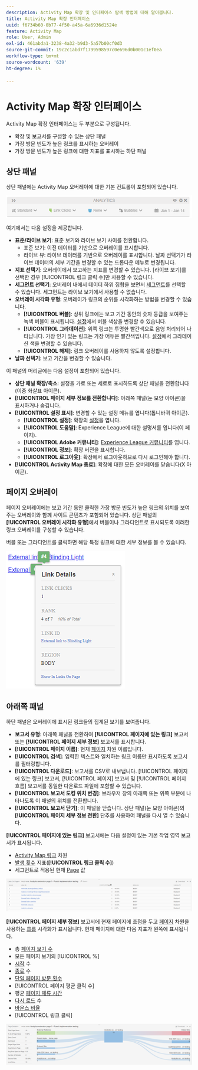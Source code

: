 ```yaml
---
description: Activity Map 확장 및 인터페이스 탐색 방법에 대해 알아봅니다.
title: Activity Map 확장 인터페이스
uuid: f6734b60-0b77-4f50-a45a-6a6936d1524e
feature: Activity Map
role: User, Admin
exl-id: 461abda1-3238-4a32-b9d3-5a57b00cf0d3
source-git-commit: 19c2c1abd7f1799598597c0e696d0b001c1ef0ea
workflow-type: tm+mt
source-wordcount: '639'
ht-degree: 1%

---
```


# Activity Map 확장 인터페이스

Activity Map 확장 인터페이스는 두 부분으로 구성됩니다.

* 확장 및 보고서를 구성할 수 있는 상단 패널
* 가장 방문 빈도가 높은 링크를 표시하는 오버레이
* 가장 방문 빈도가 높은 링크에 대한 지표를 표시하는 하단 패널

## 상단 패널

상단 패널에는 Activity Map 오버레이에 대한 기본 컨트롤이 포함되어 있습니다.

![오버레이](../assets/overlay.png)

여기에서는 다음 설정을 제공합니다.

* **표준/라이브 보기**: 표준 보기와 라이브 보기 사이를 전환합니다.
   * 표준 보기: 이전 데이터를 기반으로 오버레이를 표시합니다.
   * 라이브 뷰: 라이브 데이터를 기반으로 오버레이를 표시합니다. 날짜 선택기가 라이브 데이터의 세부 기간을 변경할 수 있는 드롭다운 메뉴로 변경됩니다.
* **지표 선택기**: 오버레이에서 보고하는 지표를 변경할 수 있습니다. [라이브 보기]를 선택한 경우 [!UICONTROL 링크 클릭 수]만 사용할 수 있습니다.
* **세그먼트 선택기**: 오버레이 내에서 데이터 하위 집합을 보면서 [세그먼트](/help/components/segmentation/seg-overview.md)를 선택할 수 있습니다. 세그먼트는 라이브 보기에서 사용할 수 없습니다.
* **오버레이 시각화 유형**: 오버레이가 링크의 순위를 시각화하는 방법을 변경할 수 있습니다.
   * **[!UICONTROL 버블]**: 상위 링크에는 보고 기간 동안의 숫자 등급을 보여주는 녹색 버블이 표시됩니다. [설정](settings.md)에서 버블 색상을 변경할 수 있습니다.
   * **[!UICONTROL 그라데이션]**: 위쪽 링크는 투명한 빨간색으로 음영 처리되어 나타납니다. 가장 인기 있는 링크는 가장 어두운 빨간색입니다. [설정](settings.md)에서 그라데이션 색을 변경할 수 있습니다.
   * **[!UICONTROL 해제]**: 링크 오버레이를 사용하지 않도록 설정합니다.
* **날짜 선택기**: 보고 기간을 변경할 수 있습니다.

이 패널의 머리글에는 다음 설정이 포함되어 있습니다.

* **상단 패널 확장/축소**: 설정을 가로 또는 세로로 표시하도록 상단 패널을 전환합니다(이중 화살표 아이콘).
* **[!UICONTROL 페이지 세부 정보를 전환합니다]**: 아래쪽 패널(눈 모양 아이콘)을 표시하거나 숨깁니다.
* **[!UICONTROL 설정 표시]**: 변경할 수 있는 설정 메뉴를 엽니다(톱니바퀴 아이콘).
   * **[!UICONTROL 설정]**: 확장의 [설정](settings.md)을 엽니다.
   * **[!UICONTROL 도움말]**: Experience League에 대한 설명서를 엽니다(이 페이지).
   * **[!UICONTROL Adobe 커뮤니티]**: [Experience League 커뮤니티](https://experienceleaguecommunities.adobe.com/?profile.language=ko)를 엽니다.
   * **[!UICONTROL 정보]**: 확장 버전을 표시합니다.
   * **[!UICONTROL 로그아웃]**: 확장에서 로그아웃하므로 다시 로그인해야 합니다.
* **[!UICONTROL Activity Map 종료]**: 확장에 대한 모든 오버레이를 닫습니다(X 아이콘).

## 페이지 오버레이

페이지 오버레이에는 보고 기간 동안 클릭한 가장 방문 빈도가 높은 링크의 위치를 보여 주는 오버레이와 함께 사이트 콘텐츠가 포함되어 있습니다. 상단 패널의 **[!UICONTROL 오버레이 시각화 유형]**&#x200B;에서 버블이나 그라디언트로 표시되도록 이러한 링크 오버레이를 구성할 수 있습니다.

버블 또는 그라디언트를 클릭하면 해당 특정 링크에 대한 세부 정보를 볼 수 있습니다.

![링크 버블](../assets/link-bubble.png)

## 아래쪽 패널

하단 패널은 오버레이에 표시된 링크들의 집계된 보기를 보여줍니다.

* **보고서 유형**: 아래쪽 패널을 전환하여 **[!UICONTROL 페이지에 있는 링크]** 보고서 또는 **[!UICONTROL 페이지 세부 정보]** 보고서를 표시합니다.
* **[!UICONTROL 페이지 이름]**: 현재 [페이지](/help/components/dimensions/page.md) 차원 이름입니다.
* **[!UICONTROL 검색]**: 입력한 텍스트와 일치하는 링크 이름만 표시하도록 보고서를 필터링합니다.
* **[!UICONTROL 다운로드]**: 보고서를 CSV로 내보냅니다. [!UICONTROL 페이지에 있는 링크] 보고서, [!UICONTROL 페이지] 보고서 및 [!UICONTROL 페이지 흐름] 보고서를 동일한 다운로드 파일에 포함할 수 있습니다.
* **[!UICONTROL 보고서 도킹 위치 변경]**: 브라우저 창의 아래쪽 또는 위쪽 부분에 나타나도록 이 패널의 위치를 전환합니다.
* **[!UICONTROL 보고서 닫기]**: 이 패널을 닫습니다. 상단 패널(눈 모양 아이콘)의 **[!UICONTROL 페이지 세부 정보 전환]** 단추를 사용하여 패널을 다시 열 수 있습니다.

**[!UICONTROL 페이지에 있는 링크]** 보고서에는 다음 설정이 있는 기본 작업 영역 보고서가 표시됩니다.

* [Activity Map 링크](/help/components/dimensions/activity-map-link.md) 차원
* [발생 횟수](/help/components/metrics/occurrences.md) 지표(**[!UICONTROL 링크 클릭 수]**)
* 세그먼트로 적용된 현재 [Page](/help/components/dimensions/page.md) 값

![페이지 패널의 링크](../assets/links-on-page.png)

**[!UICONTROL 페이지 세부 정보]** 보고서에 현재 페이지에 초점을 두고 [페이지](/help/analyze/analysis-workspace/visualizations/c-flow/flow.md) 차원을 사용하는 [흐름](/help/components/dimensions/page.md) 시각화가 표시됩니다. 현재 페이지에 대한 다음 지표가 왼쪽에 표시됩니다.

* 총 [페이지 보기 수](/help/components/metrics/page-views.md)
* 모든 페이지 보기의 [!UICONTROL %]
* [시작](/help/components/metrics/entries.md) 수
* [종료](/help/components/metrics/exits.md) 수
* [단일 페이지 방문 횟수](/help/components/metrics/single-page-visits.md)
* [!UICONTROL 페이지 평균 클릭 수]
* 평균 [페이지 체류 시간](/help/components/metrics/time-spent.md)
* [다시 로드](/help/components/metrics/reloads.md) 수
* [바운스 비율](/help/components/metrics/bounce-rate.md)
* [!UICONTROL 링크 클릭]

![페이지 세부정보](../assets/page-details.png)
